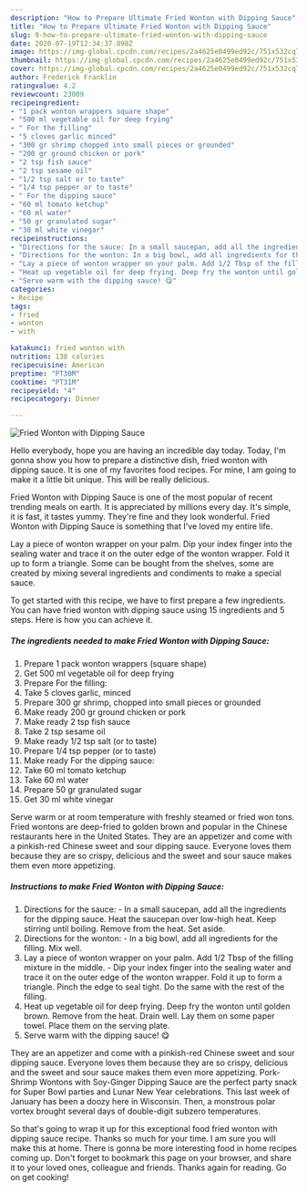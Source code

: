 ```yaml
---
description: "How to Prepare Ultimate Fried Wonton with Dipping Sauce"
title: "How to Prepare Ultimate Fried Wonton with Dipping Sauce"
slug: 9-how-to-prepare-ultimate-fried-wonton-with-dipping-sauce
date: 2020-07-19T12:34:37.898Z
image: https://img-global.cpcdn.com/recipes/2a4625e0499ed92c/751x532cq70/fried-wonton-with-dipping-sauce-recipe-main-photo.jpg
thumbnail: https://img-global.cpcdn.com/recipes/2a4625e0499ed92c/751x532cq70/fried-wonton-with-dipping-sauce-recipe-main-photo.jpg
cover: https://img-global.cpcdn.com/recipes/2a4625e0499ed92c/751x532cq70/fried-wonton-with-dipping-sauce-recipe-main-photo.jpg
author: Frederick Franklin
ratingvalue: 4.2
reviewcount: 23009
recipeingredient:
- "1 pack wonton wrappers square shape"
- "500 ml vegetable oil for deep frying"
- " For the filling"
- "5 cloves garlic minced"
- "300 gr shrimp chopped into small pieces or grounded"
- "200 gr ground chicken or pork"
- "2 tsp fish sauce"
- "2 tsp sesame oil"
- "1/2 tsp salt or to taste"
- "1/4 tsp pepper or to taste"
- " For the dipping sauce"
- "60 ml tomato ketchup"
- "60 ml water"
- "50 gr granulated sugar"
- "30 ml white vinegar"
recipeinstructions:
- "Directions for the sauce: In a small saucepan, add all the ingredients for the dipping sauce. Heat the saucepan over low-high heat. Keep stirring until boiling. Remove from the heat. Set aside."
- "Directions for the wonton: In a big bowl, add all ingredients for the filling. Mix well."
- "Lay a piece of wonton wrapper on your palm. Add 1/2 Tbsp of the filling mixture in the middle.  Dip your index finger into the sealing water and trace it on the outer edge of the wonton wrapper. Fold it up to form a triangle. Pinch the edge to seal tight. Do the same with the rest of the filling."
- "Heat up vegetable oil for deep frying. Deep fry the wonton until golden brown. Remove from the heat. Drain well. Lay them on some paper towel. Place them on the serving plate."
- "Serve warm with the dipping sauce! 😋"
categories:
- Recipe
tags:
- fried
- wonton
- with

katakunci: fried wonton with 
nutrition: 138 calories
recipecuisine: American
preptime: "PT30M"
cooktime: "PT31M"
recipeyield: "4"
recipecategory: Dinner

---
```



![Fried Wonton with Dipping Sauce](https://img-global.cpcdn.com/recipes/2a4625e0499ed92c/751x532cq70/fried-wonton-with-dipping-sauce-recipe-main-photo.jpg)

Hello everybody, hope you are having an incredible day today. Today, I'm gonna show you how to prepare a distinctive dish, fried wonton with dipping sauce. It is one of my favorites food recipes. For mine, I am going to make it a little bit unique. This will be really delicious.

Fried Wonton with Dipping Sauce is one of the most popular of recent trending meals on earth. It is appreciated by millions every day. It's simple, it is fast, it tastes yummy. They're fine and they look wonderful. Fried Wonton with Dipping Sauce is something that I've loved my entire life.

Lay a piece of wonton wrapper on your palm. Dip your index finger into the sealing water and trace it on the outer edge of the wonton wrapper. Fold it up to form a triangle. Some can be bought from the shelves, some are created by mixing several ingredients and condiments to make a special sauce.


To get started with this recipe, we have to first prepare a few ingredients. You can have fried wonton with dipping sauce using 15 ingredients and 5 steps. Here is how you can achieve it.

<!--inarticleads1-->

##### The ingredients needed to make Fried Wonton with Dipping Sauce:

1. Prepare 1 pack wonton wrappers (square shape)
1. Get 500 ml vegetable oil for deep frying
1. Prepare  For the filling:
1. Take 5 cloves garlic, minced
1. Prepare 300 gr shrimp, chopped into small pieces or grounded
1. Make ready 200 gr ground chicken or pork
1. Make ready 2 tsp fish sauce
1. Take 2 tsp sesame oil
1. Make ready 1/2 tsp salt (or to taste)
1. Prepare 1/4 tsp pepper (or to taste)
1. Make ready  For the dipping sauce:
1. Take 60 ml tomato ketchup
1. Take 60 ml water
1. Prepare 50 gr granulated sugar
1. Get 30 ml white vinegar


Serve warm or at room temperature with freshly steamed or fried won tons. Fried wontons are deep-fried to golden brown and popular in the Chinese restaurants here in the United States. They are an appetizer and come with a pinkish-red Chinese sweet and sour dipping sauce. Everyone loves them because they are so crispy, delicious and the sweet and sour sauce makes them even more appetizing. 

<!--inarticleads2-->

##### Instructions to make Fried Wonton with Dipping Sauce:

1. Directions for the sauce: - In a small saucepan, add all the ingredients for the dipping sauce. Heat the saucepan over low-high heat. Keep stirring until boiling. Remove from the heat. Set aside.
1. Directions for the wonton: - In a big bowl, add all ingredients for the filling. Mix well.
1. Lay a piece of wonton wrapper on your palm. Add 1/2 Tbsp of the filling mixture in the middle.  - Dip your index finger into the sealing water and trace it on the outer edge of the wonton wrapper. Fold it up to form a triangle. Pinch the edge to seal tight. Do the same with the rest of the filling.
1. Heat up vegetable oil for deep frying. Deep fry the wonton until golden brown. Remove from the heat. Drain well. Lay them on some paper towel. Place them on the serving plate.
1. Serve warm with the dipping sauce! 😋


They are an appetizer and come with a pinkish-red Chinese sweet and sour dipping sauce. Everyone loves them because they are so crispy, delicious and the sweet and sour sauce makes them even more appetizing. Pork-Shrimp Wontons with Soy-Ginger Dipping Sauce are the perfect party snack for Super Bowl parties and Lunar New Year celebrations. This last week of January has been a doozy here in Wisconsin. Then, a monstrous polar vortex brought several days of double-digit subzero temperatures. 

So that's going to wrap it up for this exceptional food fried wonton with dipping sauce recipe. Thanks so much for your time. I am sure you will make this at home. There is gonna be more interesting food in home recipes coming up. Don't forget to bookmark this page on your browser, and share it to your loved ones, colleague and friends. Thanks again for reading. Go on get cooking!
